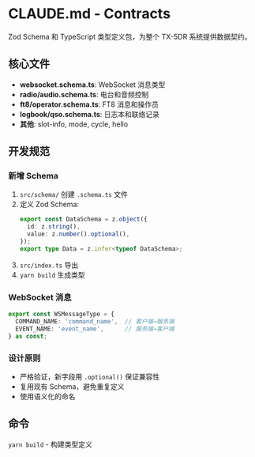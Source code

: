 # CLAUDE.md - Contracts

Zod Schema 和 TypeScript 类型定义包，为整个 TX-5DR 系统提供数据契约。

## 核心文件
- **websocket.schema.ts**: WebSocket 消息类型
- **radio/audio.schema.ts**: 电台和音频控制
- **ft8/operator.schema.ts**: FT8 消息和操作员
- **logbook/qso.schema.ts**: 日志本和联络记录
- **其他**: slot-info, mode, cycle, hello

## 开发规范

### 新增 Schema
1. `src/schema/` 创建 `.schema.ts` 文件
2. 定义 Zod Schema:
   ```typescript
   export const DataSchema = z.object({
     id: z.string(),
     value: z.number().optional(),
   });
   export type Data = z.infer<typeof DataSchema>;
   ```
3. `src/index.ts` 导出
4. `yarn build` 生成类型

### WebSocket 消息
```typescript
export const WSMessageType = {
  COMMAND_NAME: 'command_name',  // 客户端→服务端
  EVENT_NAME: 'event_name',      // 服务端→客户端
} as const;
```

### 设计原则
- 严格验证，新字段用 `.optional()` 保证兼容性
- 复用现有 Schema，避免重复定义
- 使用语义化的命名

## 命令
`yarn build` - 构建类型定义
